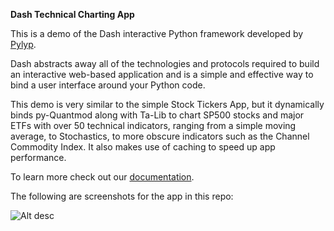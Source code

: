 **Dash Technical Charting App**

This is a demo of the Dash interactive Python framework developed by [Pylyp](https://plot.ly/).

Dash abstracts away all of the technologies and protocols required to build an interactive web-based application and is a simple and effective way to bind a user interface around your Python code.

This demo is very similar to the simple Stock Tickers App, but it dynamically binds py-Quantmod along with Ta-Lib to chart SP500 stocks and major ETFs
with over 50 technical indicators, ranging from a simple moving average, to Stochastics, to more obscure indicators such as the Channel Commodity Index.
It also makes use of caching to speed up app performance.

To learn more check out our [documentation](https://plot.ly/dash).

The following are screenshots for the app in this repo:

![Alt desc](https://raw.githubusercontent.com/plotly/dash-technical-charting/d3561c5426fba965fb7030410913ca3b5c89c31d/screenshots/Screenshot1.png?token=AK-nZOTHb7vTWF9xxIWLWSqqdG_lf25zks5ZW9QWwA%3D%3D)
